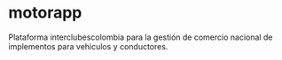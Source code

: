 # motorapp
Plataforma interclubescolombia para la gestión de comercio nacional de implementos para vehiculos y conductores.
